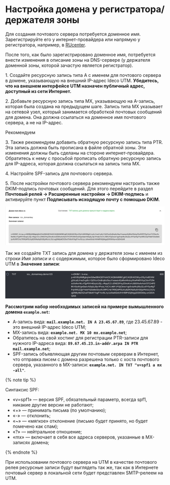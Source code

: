 # Настройка домена у регистратора/держателя зоны

Для создания почтового сервера потребуется доменное имя. Зарегистрируйте его у интернет-провайдера или напрямую у регистратора, например, в [RUcenter](https://www.nic.ru/).

После того, как было зарегистрировано доменное имя, потребуется внести изменения в описание зоны на DNS-сервере (у держателя доменной зоны, которой зачастую является регистратор).

1\. Создайте ресурсную запись типа А с именем для почтового сервера в домене, указывающую на внешний IP-адрес Ideco UTM. **Убедитесь, что на внешнем интерфейсе UTM назначен публичный адрес, доступный из сети Интернет.**

2\. Добавьте ресурсную запись типа MX, указывающую на A-запись, которая была создана на предыдущем шаге. Запись типа MX указывает на сетевой узел, который занимается обработкой почтовых сообщений для домена. Она должна ссылаться на доменное имя почтового сервера, а не на IP-адрес.

Рекомендуем

3\. Также рекомендуем добавить обратную ресурсную запись типа PTR. Эта запись должна быть прописана в файле обратной зоны. Эти изменения должны быть сделаны на стороне интернет-провайдера. Обратитесь к нему с просьбой прописать обратную ресурсную запись для IP-адреса, которая должна ссылаться на запись типа MX.

4\. Настройте SPF-запись для почтового сервера.

5\. После настройки почтового сервера рекомендуем настроить также DKIM-подпись почтовых сообщений. Для этого перейдите в раздел **Почтовый релей -> Расширенные настройки -> DKIM-подпись** и активируйте пункт **Подписывать исходящую почту с помощью DKIM**.

![](../../../../_images/dikm-sign.png)

Так же создайте TXT запись для домена у держателя зоны с именем из строки _Имя записи_ и с содержимым, которое было сформировано Ideco UTM в **Значение записи**:

![](../../../../_images/dikm-sign2.png)

**Рассмотрим набор необходимых записей на примере вымышленного домена `example.net`:**

* А-запись вида: **`mail.example.net. IN A 23.45.67.89`**, где 23.45.67.89 - это внешний IP-адрес Ideco UTM;
* MX-запись вида: **`example.net. MX 10 mx.example.net`**;
* Обратитесь на свой хостинг для регистрации PTR-записи для нужного IP-адреса вида: **`89.67.45.23.in-addr.arpa IN PTR mail.example.net`**;
* SPF-запись объявляющая другим почтовым серверам в Интернет, что отправка писем с домена разрешена только с хоста почтового сервера, указанного в MX-записи: **`example.net. IN TXT "v=spf1 a mx -all"`**.

{% note tip %}

Синтаксис SPF:

* «v=spf1» — версия SPF, обязательный параметр, всегда spf1, никакие другие версии не работают;
* «+» — принимать письма (по умолчанию);
* «-» — отклонить;
* «\~» — «мягкое» отклонение (письмо будет принято, но будет помечено как спам);
* «?» — нейтральное отношение;
* «mx» — включает в себя все адреса серверов, указанные в MX-записях домена;

{% endnote %}

При использовании почтового сервера на UTM в качестве почтового релея ресурсные записи будут выглядеть так же, так как в Интернете почтовый сервер в локальной сети будет представлен SMTP-релеем на UTM.
